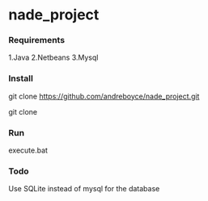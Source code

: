 # nade_project

### Requirements

1.Java
2.Netbeans
3.Mysql

### Install

git clone https://github.com/andreboyce/nade_project.git

git clone

### Run

execute.bat

### Todo

Use SQLite instead of mysql for the database
